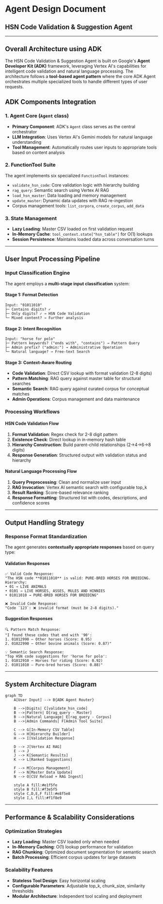 # Agent Design Document

## HSN Code Validation & Suggestion Agent

---

## Overall Architecture using ADK

The HSN Code Validation & Suggestion Agent is built on Google's **Agent Developer Kit (ADK)** framework, leveraging Vertex AI's capabilities for intelligent code validation and natural language processing. The architecture follows a **tool-based agent pattern** where the core ADK Agent orchestrates multiple specialized tools to handle different types of user requests.

## ADK Components Integration

### 1. **Agent Core (`Agent` class)**

- **Primary Component**: ADK's `Agent` class serves as the central orchestrator
- **LLM Integration**: Uses Vertex AI's Gemini models for natural language understanding
- **Tool Management**: Automatically routes user inputs to appropriate tools based on content analysis

### 2. **FunctionTool Suite**

The agent implements six specialized `FunctionTool` instances:

- `validate_hsn_code`: Core validation logic with hierarchy building
- `rag_query`: Semantic search using Vertex AI RAG
- `load_hsn_master`: Data loading and memory management
- `update_master`: Dynamic data updates with RAG re-ingestion
- Corpus management tools: `list_corpora`, `create_corpus`, `add_data`

### 3. **State Management**

- **Lazy Loading**: Master CSV loaded on first validation request
- **In-Memory Cache**: `tool_context.state["hsn_table"]` for O(1) lookups
- **Session Persistence**: Maintains loaded data across conversation turns

---

## User Input Processing Pipeline

### Input Classification Engine

The agent employs a **multi-stage input classification** system:

#### Stage 1: Format Detection

```
Input: "01011010"
├─ Contains digits? ✓
├─ Only digits? ✓ → HSN Code Validation
└─ Mixed content? → Further analysis
```

#### Stage 2: Intent Recognition

```
Input: "horse for polo"
├─ Pattern keywords? ("ends with", "contains") → Pattern Query
├─ Admin prefix? ("admin:") → Administrative Operation
└─ Natural language? → Free-text Search
```

#### Stage 3: Context-Aware Routing

- **Code Validation**: Direct CSV lookup with format validation (2-8 digits)
- **Pattern Matching**: RAG query against master table for structural searches
- **Semantic Search**: RAG query against curated corpus for conceptual matches
- **Admin Operations**: Corpus management and data maintenance

### Processing Workflows

#### HSN Code Validation Flow

1. **Format Validation**: Regex check for 2-8 digit pattern
2. **Existence Check**: Direct lookup in in-memory hash table
3. **Hierarchy Construction**: Build parent-child relationships (2→4→6→8 digits)
4. **Response Generation**: Structured output with validation status and hierarchy

#### Natural Language Processing Flow

1. **Query Preprocessing**: Clean and normalize user input
2. **RAG Invocation**: Vertex AI semantic search with configurable top_k
3. **Result Ranking**: Score-based relevance ranking
4. **Response Formatting**: Structured list with codes, descriptions, and confidence scores

---

## Output Handling Strategy

### Response Format Standardization

The agent generates **contextually appropriate responses** based on query type:

#### Validation Responses

```
✅ Valid Code Response:
"The HSN code **01011010** is valid: PURE-BRED HORSES FOR BREEDING.
Hierarchy:
• 01 → LIVE ANIMALS
• 0101 → LIVE HORSES, ASSES, MULES AND HINNIES
• 01011010 → PURE-BRED HORSES FOR BREEDING"

❌ Invalid Code Response:
"Code `123`: ❌ invalid format (must be 2–8 digits)."
```

#### Suggestion Responses

```
🔍 Pattern Match Response:
"I found these codes that end with '90':
1. 01012990 – Other horses (Score: 0.95)
2. 01022990 – Other bovine animals (Score: 0.87)"

💡 Semantic Search Response:
"Top HSN code suggestions for 'horse for polo':
1. 01012910 – Horses for riding (Score: 0.92)
2. 01011010 – Pure-bred horses (Score: 0.88)"
```

---

## System Architecture Diagram

```mermaid
graph TD
    A[User Input] --> B{ADK Agent Router}

    B -->|Digits| C[validate_hsn_code]
    B -->|Pattern| D[rag_query - Master]
    B -->|Natural Language| E[rag_query - Corpus]
    B -->|Admin Commands| F[Admin Tool Suite]

    C --> G[In-Memory CSV Table]
    G --> H[Hierarchy Builder]
    H --> I[Validation Response]

    D --> J[Vertex AI RAG]
    E --> J
    J --> K[Semantic Results]
    K --> L[Ranked Suggestions]

    F --> M[Corpus Management]
    F --> N[Master Data Update]
    N --> O[CSV Reload + RAG Ingest]

    style A fill:#e1f5fe
    style B fill:#f3e5f5
    style C,D,E,F fill:#e8f5e8
    style I,L fill:#f1f8e9
```

---

## Performance & Scalability Considerations

### Optimization Strategies

- **Lazy Loading**: Master CSV loaded only when needed
- **In-Memory Caching**: O(1) lookup performance for validation
- **RAG Chunking**: Optimized document segmentation for semantic search
- **Batch Processing**: Efficient corpus updates for large datasets

### Scalability Features

- **Stateless Tool Design**: Easy horizontal scaling
- **Configurable Parameters**: Adjustable top_k, chunk_size, similarity thresholds
- **Modular Architecture**: Independent tool scaling and deployment
